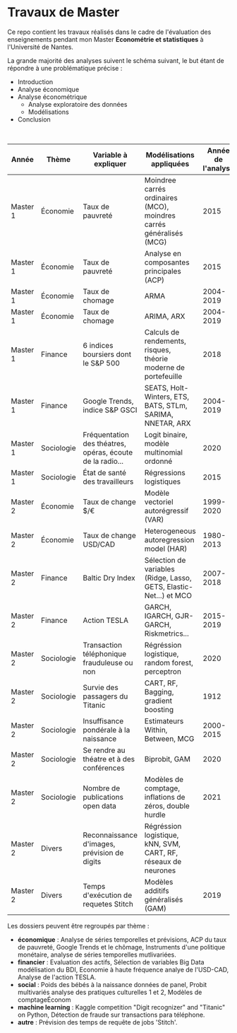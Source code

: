 # Travaux de Master

Ce repo contient les travaux réalisés dans le cadre de l'évaluation des enseignements pendant mon Master **Econométrie et statistiques** à l'Université de Nantes. 

La grande majorité des analyses suivent le schéma suivant, le but étant de répondre à une problématique précise :
+ Introduction
+ Analyse économique
+ Analyse économétrique
    * Analyse exploratoire des données 
    * Modélisations
+ Conclusion

<br>

| Année    | Thème      | Variable à expliquer                                       | Modélisations appliquées                                            | Année de  l'analyse | Outil utilisé | Lien vers le rapport                                                                                                                                                                                                                                                                                     |
|----------|------------|------------------------------------------------------------|---------------------------------------------------------------------|---------------------|---------------|----------------------------------------------------------------------------------------------------------------------------------------------------------------------------------------------------------------------------------------------------------------------------------------------------------|
| Master 1 | Économie   | Taux de pauvreté                                           | Moindree carrés ordinaires (MCO), moindres carrés généralisés (MCG) | 2015                | R             | (rapport)[https://raw.githubusercontent.com/DianeThy/My-works/main/Travaux%20Master%201/Mode%CC%81lisations%20line%CC%81aires%20du%20taux%20de%20pauvrete%CC%81.pdf]                                                                                                                                                |
| Master 1 | Économie   | Taux de pauvreté                                           | Analyse en composantes principales (ACP)                            | 2015                | R             | https://raw.githubusercontent.com/DianeThy/My-works/main/Travaux%20Master%201/Analyse%20en%20composantes%20principales%20du%20taux%20de%20pauvrete%CC%81.pdf                                                                                                                                             |
| Master 1 | Économie   | Taux de chomage                                            | ARMA                                                                | 2004-2019           | Gretl         | https://raw.githubusercontent.com/DianeThy/My-works/main/Travaux%20Master%201/Se%CC%81ries%20temporelles%2C%20taux%20de%20cho%CC%82mage.pdf                                                                                                                                                              |
| Master 1 | Économie   | Taux de chomage                                            | ARIMA, ARX                                                          | 2004-2019           | R             | https://raw.githubusercontent.com/DianeThy/My-works/main/Travaux%20Master%201/Google%20Trends%20et%20le%20cho%CC%82mage.pdf https://raw.githubusercontent.com/DianeThy/My-works/main/Travaux%20Master%201/Note%20de%20synthe%CC%80se%20Google%20Trends%20et%20le%20cho%CC%82mage.pdf                     |
| Master 1 | Finance    | 6 indices boursiers dont le S&P 500                        | Calculs de rendements, risques,  théorie moderne de portefeuille    | 2018                | R             | https://dianethy.github.io/My-works/Travaux%20Master%201/Evaluation%20des%20actifs.html                                                                                                                                                                                                                  |
| Master 1 | Finance    | Google Trends, indice S&P GSCI                             | SEATS, Holt-Winters, ETS, BATS, STLm, SARIMA, NNETAR, ARX           | 2004-2019           | R, JDemetra   | https://raw.githubusercontent.com/DianeThy/My-works/main/Travaux%20Master%201/Analyse%20de%20se%CC%81ries%20temporelles%20et%20pre%CC%81visions.pdf                                                                                                                                                      |
| Master 1 | Sociologie | Fréquentation des théatres, opéras,  écoute de la radio... | Logit binaire, modèle multinomial ordonné                           | 2020                | R             | https://raw.githubusercontent.com/DianeThy/My-works/main/Travaux%20Master%201/Mode%CC%80les%20binaires%20et%20multinomiaux%20des%20pratiques%20culutrelles.pdf                                                                                                                                           |
| Master 1 | Sociologie | État de santé des travailleurs                             | Régressions logistiques                                             | 2015                | R             | https://dianethy.github.io/My-works/Travaux%20Master%201/R.html                                                                                                                                                                                                                                          |
| Master 2 | Économie   | Taux de change $/€                                         | Modèle vectoriel autorégressif (VAR)                                | 1999-2020           | R             | https://raw.githubusercontent.com/DianeThy/My-works/main/Travaux%20Master%202/Instruments%20d'une%20politique%20mone%CC%81taire%2C%20analyse%20de%20se%CC%81ries%20temporelles%20pultivarie%CC%81es.pdf                                                                                                  |
| Master 2 | Économie   | Taux de change USD/CAD                                     | Heterogeneous autoregression model (HAR)                            | 1980-2013           | R             | https://raw.githubusercontent.com/DianeThy/My-works/main/Travaux%20Master%202/E%CC%81conome%CC%81trie%20a%CC%80%20haute%20fre%CC%81quence%2C%20analyse%20de%20l'USD%3ACAD.pdf                                                                                                                            |
| Master 2 | Finance    | Baltic Dry Index                                           | Sélection de variables (Ridge, Lasso, GETS, Elastic-Net...) et MCO  | 2007-2018           | R             | https://dianethy.github.io/My-works/Travaux%20Master%202/Se%CC%81lection%20de%20variables%20Big%20Data%2C%20mode%CC%81lisation%20du%20BDI.html                                                                                                                                                           |
| Master 2 | Finance    | Action TESLA                                               | GARCH, IGARCH, GJR-GARCH, Riskmetrics...                            | 2015-2019           | R             | https://raw.githubusercontent.com/DianeThy/My-works/main/Travaux%20Master%202/Analyse%20de%20l'action%20TESLA.pdf                                                                                                                                                                                        |
| Master 2 | Sociologie | Transaction téléphonique  frauduleuse ou non               | Régréssion logistique, random forest,  perceptron                   | 2020                | Python        | https://raw.githubusercontent.com/DianeThy/My-works/main/Travaux%20Master%202/De%CC%81tection%20de%20fraude%20sur%20transactions%20par%20te%CC%81le%CC%81phone.pdf                                                                                                                                       |
| Master 2 | Sociologie | Survie des passagers du Titanic                            | CART, RF, Bagging, gradient boosting                                | 1912                | Python        | https://raw.githubusercontent.com/DianeThy/My-works/main/Travaux%20Master%202/Kaggle%20competition%20%22Titanic%22%20on%20Pythpn.pdf                                                                                                                                                                     |
| Master 2 | Sociologie | Insuffisance pondérale à la naissance                      | Estimateurs Within, Between, MCG                                    | 2000-2015           | Stata         | https://raw.githubusercontent.com/DianeThy/My-works/main/Travaux%20Master%202/Poids%20des%20be%CC%81be%CC%81s%20a%CC%80%20la%20naissance%2C%20donne%CC%81es%20de%20panel.pdf                                                                                                                             |
| Master 2 | Sociologie | Se rendre au théatre et à des conférences                  | Biprobit, GAM                                                       | 2020                | R             | https://raw.githubusercontent.com/DianeThy/My-works/main/Travaux%20Master%202/Probit%20multivarie%CC%81s%2C%20analyse%20des%20pratiques%20culturelles%202.pdf https://raw.githubusercontent.com/DianeThy/My-works/main/Travaux%20Master%202/Note%20de%20synthe%CC%80se%20pratiques%20culturelles%202.pdf |
| Master 2 | Sociologie | Nombre de publications open data                           | Modèles de comptage, inflations de zéros,  double hurdle            | 2021                | R             | https://raw.githubusercontent.com/DianeThy/ananlyse_situation_opendata/master/Reports/THIERRY_Diane_Me%CC%81moire_M2EKAP.pdf https://raw.githubusercontent.com/DianeThy/ananlyse_situation_opendata/master/Reports/Note%20de%20synthe%CC%80se%20analyse.pdf                                              |
| Master 2 | Divers     | Reconnaissance d'images,  prévision de digits              | Régréssion logistique, kNN, SVM, CART, RF,  réseaux de neurones     |                     | Python        | https://raw.githubusercontent.com/DianeThy/My-works/main/Travaux%20Master%202/Kaggle%20competition%20%22Digit%20recognizer%22%20on%20Python.pdf                                                                                                                                                          |
| Master 2 | Divers     | Temps d'exécution de requetes Stitch                       | Modèles additifs généralisés (GAM)                                  | 2019                | R             | https://dianethy.github.io/My-works/Travaux%20Master%202/Pre%CC%81vision%20des%20temps%20de%20reque%CC%82te%20de%20jobs%20'Stitch'.html                                                                                                                                                                  |                                                                                                                     |            |

Les dossiers peuvent être regroupés par thème :
- **économique** : Analyse de séries temporelles et prévisions, ACP du taux de pauvreté, Google Trends et le chômage, Instruments d'une politique monétaire, analyse de séries temporelles mutlivariées.
- **financier** : Evaluation des actifs, Sélection de variables Big Data modélisation du BDI, Economie à haute fréquence analye de l'USD-CAD, Analyse de l'action TESLA.
- **social** : Poids des bébés à la naissance données de panel, Probit multivariés analyse des pratiques culturelles 1 et 2, Modèles de comptageÉconom
- **machine learning** : Kaggle competition "Digit recognizer" and "Titanic" on Python, Détection de fraude sur transactions para téléphone.
- **autre** : Prévision des temps de requête de jobs 'Stitch'.
